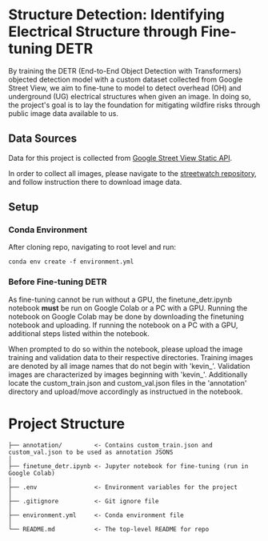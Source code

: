 # Structure Detection: Identifying Electrical Structure through Fine-tuning DETR

By training the DETR (End-to-End Object Detection with Transformers) objected detection model with a custom dataset collected from Google Street View, we aim to fine-tune to model to detect overhead (OH) and underground (UG) electrical structures when given an image. In doing so, the project's goal is to lay the foundation for mitigating wildfire risks through public image data available to us.

## Data Sources
Data for this project is collected from [Google Street View Static API](https://developers.google.com/maps/documentation/streetview/overview). 

In order to collect all images, please navigate to the [streetwatch repository](https://github.com/pdashk/streetwatch), and follow instruction there to download image data.

## Setup

### Conda Environment
After cloning repo, navigating to root level and run:
```
conda env create -f environment.yml
```

### Before Fine-tuning DETR
As fine-tuning cannot be run without a GPU, the finetune_detr.ipynb notebook **must** be run on Google Colab or a PC with a GPU. Running the notebook on Google Colab may be done by downloading the finetuning notebook and uploading. If running the notebook on a PC with a GPU, additional steps listed within the notebook.

When prompted to do so within the notebook, please upload the image training and validation data to their respective directories. Training images are denoted by all image names that do not begin with 'kevin_'. Validation images are characterized by images beginning with 'kevin_'. Additionally locate the custom_train.json and custom_val.json files in the 'annotation' directory and upload/move accordingly as instructued in the notebook.

# Project Structure

```
├── annotation/         <- Contains custom_train.json and custom_val.json to be used as annotation JSONS
│
├── finetune_detr.ipynb <- Jupyter notebook for fine-tuning (run in Google Colab)
|
├── .env                <- Environment variables for the project
│
├── .gitignore          <- Git ignore file
│
├── environment.yml     <- Conda environment file
│
└── README.md           <- The top-level README for repo
```

